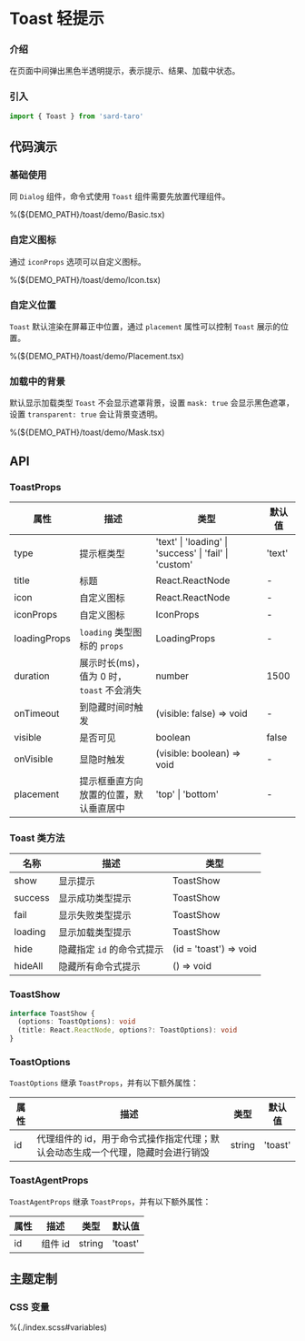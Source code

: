 # Toast 轻提示

### 介绍

在页面中间弹出黑色半透明提示，表示提示、结果、加载中状态。

### 引入

```ts
import { Toast } from 'sard-taro'
```

## 代码演示

### 基础使用

同 `Dialog` 组件，命令式使用 `Toast` 组件需要先放置代理组件。

%(${DEMO_PATH}/toast/demo/Basic.tsx)

### 自定义图标

通过 `iconProps` 选项可以自定义图标。

%(${DEMO_PATH}/toast/demo/Icon.tsx)

### 自定义位置

`Toast` 默认渲染在屏幕正中位置，通过 `placement` 属性可以控制 `Toast` 展示的位置。

%(${DEMO_PATH}/toast/demo/Placement.tsx)

### 加载中的背景

默认显示加载类型 `Toast` 不会显示遮罩背景，设置 `mask: true` 会显示黑色遮罩， 设置 `transparent: true` 会让背景变透明。

%(${DEMO_PATH}/toast/demo/Mask.tsx)

## API

### ToastProps

| 属性         | 描述                                      | 类型                                                   | 默认值 |
| ------------ | ----------------------------------------- | ------------------------------------------------------ | ------ |
| type         | 提示框类型                                | 'text' \| 'loading' \| 'success' \| 'fail' \| 'custom' | 'text' |
| title        | 标题                                      | React.ReactNode                                        | -      |
| icon         | 自定义图标                                | React.ReactNode                                        | -      |
| iconProps    | 自定义图标                                | IconProps                                              | -      |
| loadingProps | `loading` 类型图标的 `props`              | LoadingProps                                           | -      |
| duration     | 展示时长(ms)，值为 0 时，`toast` 不会消失 | number                                                 | 1500   |
| onTimeout    | 到隐藏时间时触发                          | (visible: false) => void                               | -      |
| visible      | 是否可见                                  | boolean                                                | false  |
| onVisible    | 显隐时触发                                | (visible: boolean) => void                             | -      |
| placement    | 提示框垂直方向放置的位置，默认垂直居中    | 'top' \| 'bottom'                                      | -      |

### Toast 类方法

| 名称    | 描述                       | 类型                   |
| ------- | -------------------------- | ---------------------- |
| show    | 显示提示                   | ToastShow              |
| success | 显示成功类型提示           | ToastShow              |
| fail    | 显示失败类型提示           | ToastShow              |
| loading | 显示加载类型提示           | ToastShow              |
| hide    | 隐藏指定 `id` 的命令式提示 | (id = 'toast') => void |
| hideAll | 隐藏所有命令式提示         | () => void             |

### ToastShow

```ts
interface ToastShow {
  (options: ToastOptions): void
  (title: React.ReactNode, options?: ToastOptions): void
}
```

### ToastOptions

`ToastOptions` 继承 `ToastProps`，并有以下额外属性：

| 属性 | 描述                                                                            | 类型   | 默认值  |
| ---- | ------------------------------------------------------------------------------- | ------ | ------- |
| id   | 代理组件的 id，用于命令式操作指定代理；默认会动态生成一个代理，隐藏时会进行销毁 | string | 'toast' |

### ToastAgentProps

`ToastAgentProps` 继承 `ToastProps`，并有以下额外属性：

| 属性 | 描述    | 类型   | 默认值  |
| ---- | ------- | ------ | ------- |
| id   | 组件 id | string | 'toast' |

## 主题定制

### CSS 变量

%(./index.scss#variables)
